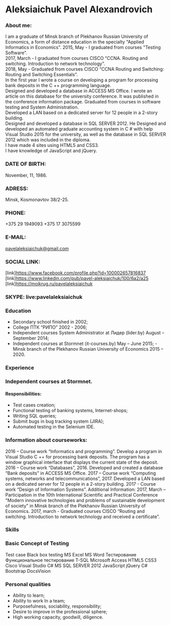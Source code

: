 # Aleksiaichuk Pavel Alexandrovich</br>
### About me:</br>
I am a graduate of Minsk branch of Plekhanov Russian University of Economics, a form of distance education in the specialty "Applied Informatics in Economics".
2015, May - I graduated from courses "Testing Software".</br>
2017, March - I graduated from courses CISCO “CCNA. Routing and switching. Introduction to network technology".</br>
2018, May - Graduated from courses CISCO “CCNA Routing and Switching: Routing and Switching Essentials”.</br>
In the first year I wrote a course on developing a program for processing bank deposits in the C ++ programming language.</br>
Designed and developed a database in ACCESS MS Office. I wrote an article on this database for the university conference. It was published in the conference information package.
Graduated from courses in software testing and System Administration.</br>
Developed a LAN based on a dedicated server for 12 people in a 2-story building.</br>
Designed and developed a database in SQL SERVER 2012. He Designed and developed an automated graduate accounting system in C # with help Visual Studio 2015 for the university, as well as the database in SQL SERVER 2012 which was included in the diploma.</br>
I have made 4 sites using HTML5 and CSS3.</br>
I have knowledge of JavaScript and jQuery.</br>

### DATE OF BIRTH:
November, 11, 1986.

### ADRESS:
Minsk, Kosmonavtov 38/2-25.

### PHONE:
+375 29 1949093
+375 17 3075599

### E-MAIL:
pavelaleksiaichuk@gmail.com

### SOCIAL LINK:
[link]https://www.facebook.com/profile.php?id=100002657816837
[link]https://www.linkedin.com/pub/pavel-aleksiaichuk/100/6a2/a25
[link]https://moikrug.ru/pavelaleksiaichuk

### SKYPE: live:pavelaleksiaichuk

### Education
- Secondary school finished in 2002;
- College ПТК “РИПО” 2002 - 2006;
- Independent courses System Administrator at Лидер (lider.by) August – September 2014;
- Independent courses at Stormnet (it-courses.by) May – June 2015; - Minsk branch of the Plekhanov Russian University of Economics 2015 – 2020.
### Experience
### Independent courses at Stormnet.
#### Responsibilities:
  - Test cases creation;
  - Functional testing of banking systems, Internet-shops;
  - Writing SQL queries;
  - Submit bugs in bug tracking system (JIRA);
  - Automated testing in the Selenium IDE.
  
### Information about courseworks:
  2016 – Course work “Informatics and programming”. Develop a program in Visual Studio C ++ for processing bank deposits. The program has a window graphical interface that displays the current state of the deposit.
  2016 – Course work “Databases”, 2016. Developed and created a database “Bank deposits” in ACCESS MS Office.
  2017 – Course work “Computing systems, networks and telecommunications”, 2017. Developed a LAN based on a dedicated server for 12 people in a 2-story building. 2017 - Course work “Design of Information Systems”.
  Additional Information:
  2017, March – Participation in the 10th International Scientific and Practical Conference "Modern innovative technologies and problems of sustainable development of society" in Minsk branch of the Plekhanov Russian University of Economics.
  2017, march - Graduated courses CISCO “Routing and switching. Introduction to network technology and received a certificate”.
  
  ### Skills
### Basic Concept of Testing
Test case
Black box testing
MS Excel
MS Word
Тестирование
Функциональное тестирование
T-SQL
Microsoft Access
HTML5
CSS3
Cisco
Visual Studio C#
MS SQL SERVER 2012
JavaScript
jQuery
C#
Bootstrap
DocsVision

### Personal qualities
- Ability to learn;
- Ability to work In a team;
- Purposefulness, sociability, responsibility;
- Desire to improve in the professional sphere;
- High working capacity, goodwill, diligence.
  
